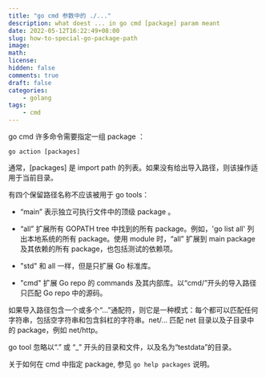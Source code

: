 ```yaml
---
title: "go cmd 参数中的 ./..."
description: what doest ... in go cmd [package] param meant
date: 2022-05-12T16:22:49+08:00
slug: how-to-special-go-package-path
image: 
math: 
license: 
hidden: false
comments: true
draft: false
categories:
    - golang
tags:
    - cmd
---
```


go cmd 许多命令需要指定一组 package ：

`go action [packages]`

通常，[packages] 是 import path 的列表。如果没有给出导入路径，则该操作适用于当前目录。

有四个保留路径名称不应该被用于 go tools：

- “main” 表示独立可执行文件中的顶级 package 。

- “all” 扩展所有 GOPATH tree 中找到的所有 package。例如，'go list all' 列出本地系统的所有 package。使用 module 时，“all” 扩展到 main package 及其依赖的所有 package，也包括测试的依赖项。

- "std" 和 all 一样，但是只扩展 Go 标准库。

- "cmd" 扩展 Go repo 的 commands 及其内部库。以“cmd/”开头的导入路径只匹配 Go repo 中的源码。

如果导入路径包含一个或多个“...”通配符，则它是一种模式：每个都可以匹配任何字符串，包括空字符串和包含斜杠的字符串。net/... 匹配 net 目录以及子目录中的 package，例如 net/http。

go tool 忽略以“.” 或 “\_” 开头的目录和文件，以及名为“testdata”的目录。

关于如何在 cmd 中指定 package, 参见 `go help packages` 说明。
